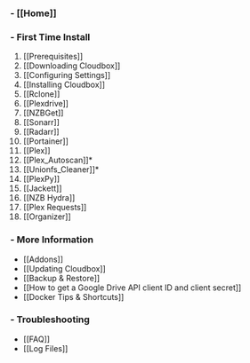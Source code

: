 ### - [[Home]] ###

### - First Time Install ###
1. [[Prerequisites]]
1. [[Downloading Cloudbox]]
1. [[Configuring Settings]]
1. [[Installing Cloudbox]]
1. [[Rclone]]
1. [[Plexdrive]]
1. [[NZBGet]]
1. [[Sonarr]]
1. [[Radarr]]
1. [[Portainer]]
1. [[Plex]]
1. [[Plex_Autoscan]]*
1. [[Unionfs_Cleaner]]*
1. [[PlexPy]]
1. [[Jackett]]
1. [[NZB Hydra]]
1. [[Plex Requests]]
1. [[Organizer]]


### - More Information ###
- [[Addons]]
- [[Updating Cloudbox]]
- [[Backup & Restore]]
- [[How to get a Google Drive API client ID and client secret]]
- [[Docker Tips & Shortcuts]]

### - Troubleshooting ###
- [[FAQ]]
- [[Log Files]]